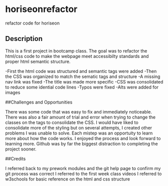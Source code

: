 # horiseonrefactor
refactor code for horiseon

## Description

This is a first project in bootcamp class.  The goal was to refactor the html/css code to make the webpage meet accessibilty standards and proper html semantic structure.

-First the html code was structured and semantic tags were added
-Then the CSS was organized to match the sematic tags and structure
-A missing nav link was fixed
-The title was made more specific 
-CSS was consolidated to reduce some idential code lines
-Typos were fixed
-Alts were added for images

##Challenges and Opportunities

There was some code that was easy to fix and immediately noticeable.  There was also a fair amount of trial and error when trying to change the classes on the tags to consolidate the CSS.
I would have liked to consolidate more of the styling but on several attempts, I created other problems I was unable to solve.
Each mistep was an opportuity to learn more about how the code works.  I enjoyed the process and look forward to learning more. 
Github was by far the biggest distraction to completing the project sooner.  

##Credits

I referred back to my prework modules and the git help page to confirm my git process was correct 
I referred to the first week class videos
I referred to w3schools for basic reference on the html and css structure 
